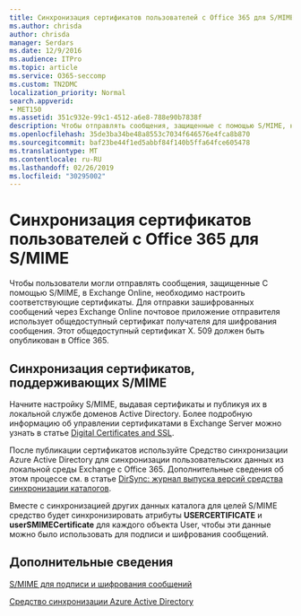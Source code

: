 ```yaml
---
title: Синхронизация сертификатов пользователей с Office 365 для S/MIME
ms.author: chrisda
author: chrisda
manager: Serdars
ms.date: 12/9/2016
ms.audience: ITPro
ms.topic: article
ms.service: O365-seccomp
ms.custom: TN2DMC
localization_priority: Normal
search.appverid:
- MET150
ms.assetid: 351c932e-99c1-4512-a6e8-788e90b7838f
description: Чтобы отправлять сообщения, защищенные с помощью S/MIME, необходимо настроить соответствующие сертификаты. Для отправки зашифрованных сообщений через Exchange Online программа электронной почты отправителя использует общедоступный сертификат получателя для шифрования сообщений. Этот общедоступный сертификат X.509 необходимо опубликовать в Office 365.
ms.openlocfilehash: 35de3ba34be48a8553c7034f646576e4fca8b870
ms.sourcegitcommit: baf23be44f1ed5abbf84f140b5ffa64fce605478
ms.translationtype: MT
ms.contentlocale: ru-RU
ms.lasthandoff: 02/26/2019
ms.locfileid: "30295002"
---
```

# <a name="sync-user-certificates-to-office-365-for-smime"></a>Синхронизация сертификатов пользователей с Office 365 для S/MIME

Чтобы пользователи могли отправлять сообщения, защищенные С помощью S/MIME, в Exchange Online, необходимо настроить соответствующие сертификаты. Для отправки зашифрованных сообщений через Exchange Online почтовое приложение отправителя использует общедоступный сертификат получателя для шифрования сообщения. Этот общедоступный сертификат X. 509 должен быть опубликован в Office 365.

## <a name="to-sync-certificates-that-support-smime"></a>Синхронизация сертификатов, поддерживающих S/MIME

Начните настройку S/MIME, выдавая сертификаты и публикуя их в локальной службе доменов Active Directory. Более подробную информацию об управлении сертификатами в Exchange Server можно узнать в статье [Digital Certificates and SSL](http://technet.microsoft.com/library/a9e2e08c-d46a-4135-a387-eb653212b676.aspx).

После публикации сертификатов используйте Средство синхронизации Azure Active Directory для синхронизации пользовательских данных из локальной среды Exchange с Office 365. Дополнительные сведения об этом процессе см. в статье [DirSync: журнал выпуска версий средства синхронизации каталогов](https://go.microsoft.com/fwlink/p/?LinkId=392587).

Вместе с синхронизацией других данных каталога для целей S/MIME средство будет синхронизировать атрибуты **USERCERTIFICATE** и **userSMIMECertificate** для каждого объекта User, чтобы эти данные можно было использовать для подписи и шифрования сообщений.

## <a name="more-information"></a>Дополнительные сведения

[S/MIME для подписи и шифрования сообщений](s-mime-for-message-signing-and-encryption.md)

[Средство синхронизации Azure Active Directory](https://go.microsoft.com/fwlink/p/?LinkId=392587)
